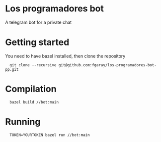 # Los programadores bot

A telegram bot for a private chat


# Getting started

You need to have bazel installed, then clone the repository

```
  git clone --recursive git@github.com:fgaray/los-programadores-bot-pp.git
```

# Compilation

```
  bazel build //bot:main
```

# Running

```
  TOKEN=YOURTOKEN bazel run //bot:main
```
